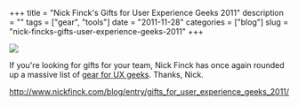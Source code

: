 +++
title = "Nick Finck's Gifts for User Experience Geeks 2011"
description = ""
tags = ["gear", "tools"]
date = "2011-11-28"
categories = ["blog"]
slug = "nick-fincks-gifts-user-experience-geeks-2011"
+++



  <div class="notebook-screenshot"><a href="http://www.nickfinck.com/blog/entry/gifts_for_user_experience_geeks_2011/"><img src="/media/bluga/wt4ed3e065c98d9_large.jpg"/></a></div><p>If you're looking for gifts for your team, Nick Finck has once again rounded up a massive list of <a href="http://www.nickfinck.com/blog/entry/gifts_for_user_experience_geeks_2011/">gear for UX geeks</a>. Thanks, Nick.</p>

    
  <a href="http://www.nickfinck.com/blog/entry/gifts_for_user_experience_geeks_2011/">http://www.nickfinck.com/blog/entry/gifts_for_user_experience_geeks_2011/</a>
